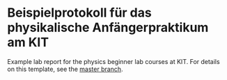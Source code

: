 # Beispielprotokoll für das physikalische Anfängerpraktikum am KIT

Example lab report for the physics beginner lab courses at KIT. For details on this template, see the [master branch](https://github.com/fsphys/praktikum-protokollvorlage-latex).